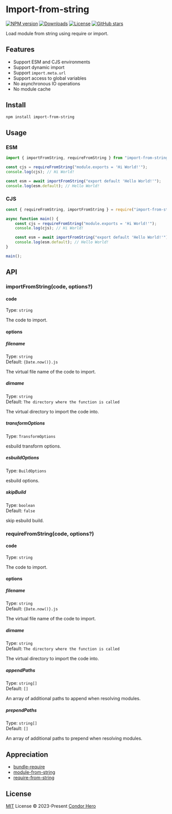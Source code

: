# Import-from-string

[![NPM version](https://img.shields.io/npm/v/import-from-string)](https://www.npmjs.com/package/import-from-string)
[![Downloads](https://img.shields.io/npm/dw/import-from-string)](https://www.npmjs.com/package/import-from-string)
[![License](https://img.shields.io/npm/l/import-from-string)](https://github.com/condorheroblog/import-from-string/blob/main/LICENSE)
[![GitHub stars](https://img.shields.io/github/stars/condorheroblog/import-from-string)](https://github.com/condorheroblog/import-from-string/blob/main/packages/import-from-string)

Load module from string using require or import.

## Features

- Support ESM and CJS environments
- Support dynamic import
- Support `import.meta.url`
- Support access to global variables
- No asynchronous IO operations
- No module cache

## Install

```bash
npm install import-from-string
```

## Usage

### ESM

```mjs
import { importFromString, requireFromString } from "import-from-string";

const cjs = requireFromString("module.exports = 'Hi World!'");
console.log(cjs); // Hi World!

const esm = await importFromString("export default 'Hello World!'");
console.log(esm.default); // Hello World!
```

### CJS

```cjs
const { requireFromString, importFromString } = require("import-from-string");

async function main() {
	const cjs = requireFromString("module.exports = 'Hi World!'");
	console.log(cjs); // Hi World!

	const esm = await importFromString("export default 'Hello World!'");
	console.log(esm.default); // Hello World!
}

main();
```

## API

### importFromString(code, options?)

#### code

Type: `string`

The code to import.

#### options

##### filename

Type: `string`\
Default: `{Date.now()}.js`

The virtual file name of the code to import.

##### dirname

Type: `string`\
Default: `The directory where the function is called`

The virtual directory to import the code into.

##### transformOptions

Type: `TransformOptions`

esbuild transform options.

##### esbuildOptions

Type: `BuildOptions`

esbuild options.

##### skipBuild

Type: `boolean`\
Default: `false`

skip esbuild build.

### requireFromString(code, options?)

#### code

Type: `string`

The code to import.

#### options

##### filename

Type: `string`\
Default: `{Date.now()}.js`

The virtual file name of the code to import.

##### dirname

Type: `string`\
Default: `The directory where the function is called`

The virtual directory to import the code into.

##### appendPaths

Type: `string[]`\
Default: `[]`

An array of additional paths to append when resolving modules.

##### prependPaths

Type: `string[]`\
Default: `[]`

An array of additional paths to prepend when resolving modules.

## Appreciation

- [bundle-require](https://github.com/egoist/bundle-require)
- [module-from-string](https://github.com/exuanbo/module-from-string)
- [require-from-string](https://github.com/floatdrop/require-from-string)

## License

[MIT](https://github.com/condorheroblog/import-from-string/blob/main/LICENSE) License © 2023-Present [Condor Hero](https://github.com/condorheroblog)
